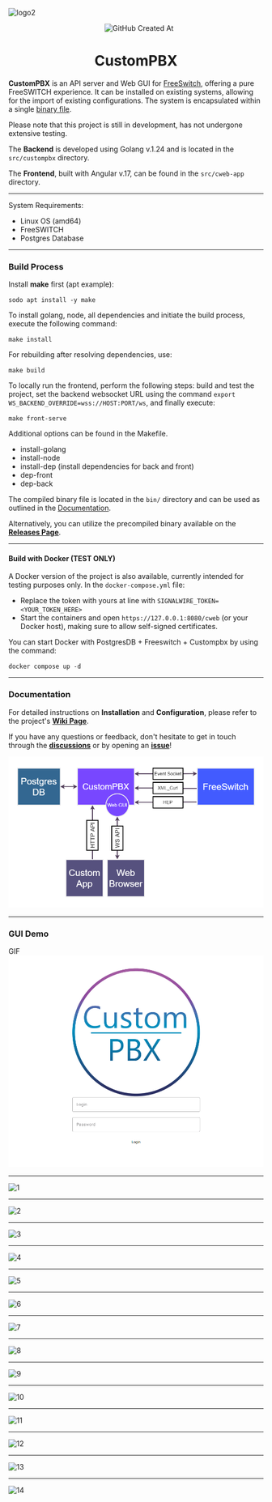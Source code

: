 ![logo2](https://github.com/user-attachments/assets/f45ea5b4-e269-4f5b-a787-d4a3870f17bf)
<p align="center">
    <img src="https://badgen.net//github/stars/custompbx/custompbx?color=ffd700" alt="">
    <img src="https://badgen.net/badge/license/MIT/cyan" alt="">
    <img src="https://badgen.net/github/last-commit/custompbx/custompbx?icon=github" alt="">
    <img alt="GitHub Created At" src="https://img.shields.io/github/created-at/custompbx/custompbx">
</p>

<h1 align="center">CustomPBX</h1>

**CustomPBX** is an API server and Web GUI for [FreeSwitch](https://github.com/signalwire/freeswitch), offering a pure FreeSWITCH experience. It can be installed on existing systems, allowing for the import of existing configurations. The system is encapsulated within a single [binary file](https://github.com/custompbx/custompbx/releases).

Please note that this project is still in development, has not undergone extensive testing.

The **Backend** is developed using Golang v.1.24 and is located in the ``src/custompbx`` directory.

The **Frontend**, built with Angular v.17, can be found in the ``src/cweb-app`` directory.

---
System Requirements:
* Linux OS (amd64)
* FreeSWITCH
* Postgres Database
---
### Build Process
Install **make** first (apt example):
```
sodo apt install -y make
```

To install golang, node, all dependencies and initiate the build process, execute the following command:
```
make install
```
For rebuilding after resolving dependencies, use:
```
make build
``` 
To locally run the frontend, perform the following steps: build and test the project, set the backend websocket URL using the command ``export WS_BACKEND_OVERRIDE=wss://HOST:PORT/ws``, and finally execute:
```
make front-serve
```  
Additional options can be found in the Makefile.
- install-golang
- install-node
- install-dep (install dependencies for back and front)
- dep-front
- dep-back

The compiled binary file is located in the ``bin/`` directory and can be used as outlined in the [Documentation](https://github.com/custompbx/custompbx/wiki).

Alternatively, you can utilize the precompiled binary available on the **[Releases Page](https://github.com/custompbx/custompbx/releases)**.

---
#### Build with Docker (TEST ONLY)
A Docker version of the project is also available, currently intended for testing purposes only.
In the ``docker-compose.yml`` file:
- Replace the token with yours at line with ``SIGNALWIRE_TOKEN=<YOUR_TOKEN_HERE>``
- Start the containers and open ``https://127.0.0.1:8080/cweb`` (or your Docker host), making sure to allow self-signed certificates.

You can start Docker with PostgresDB + Freeswitch + Custompbx by using the command:
```
docker compose up -d
```

---
### Documentation
For detailed instructions on **Installation** and **Configuration**, please refer to the project's **[Wiki Page](https://github.com/custompbx/custompbx/wiki)**.

If you have any questions or feedback, don't hesitate to get in touch through the **[discussions](https://github.com/custompbx/custompbx/discussions)** or by opening an **[issue](https://github.com/custompbx/custompbx/issues)**!

![system diagram](https://github.com/custompbx/doc/raw/master/img/Diagram1.png)

---
### GUI Demo
GIF
![demo](https://github.com/custompbx/doc/blob/master/img/demo_anim.gif?raw=true)

---

![1](https://github.com/user-attachments/assets/3a6c238b-015b-4abf-86f7-cd6c74b94608)

---

![2](https://github.com/user-attachments/assets/eb692658-838f-4bfc-957a-38b21b81e6ff)

---

![3](https://github.com/user-attachments/assets/ecb77fc3-f2ae-4377-a880-2ea60b0f5e9b)

---

![4](https://github.com/user-attachments/assets/4d3d1621-f2f8-44b6-a5cf-d5de9e956f9a)

---

![5](https://github.com/user-attachments/assets/5b9e7d32-efb0-437d-a613-f6c5c44b4e0c)

---

![6](https://github.com/user-attachments/assets/d3188dce-9237-4085-83f8-db62ffdc5164)

---

![7](https://github.com/user-attachments/assets/bd19000e-e661-4370-b490-a8bc28b03b71)

---

![8](https://github.com/user-attachments/assets/8101e3ac-85f7-428c-8bb2-2dcc00863454)

---

![9](https://github.com/user-attachments/assets/0bf2b11e-8ca9-4fcb-9b2c-99b37d83bae3)

---

![10](https://github.com/user-attachments/assets/4be13bef-df08-4b0c-9ead-d8ca35c7117c)

---

![11](https://github.com/user-attachments/assets/6591410f-c699-470e-b71e-3c45de33ba8a)

---

![12](https://github.com/user-attachments/assets/8b4f7117-0487-467d-a5e7-c08bb5ceee31)

---

![13](https://github.com/user-attachments/assets/1f8cd30d-1bad-482e-8844-7d894c31ae1a)

---

![14](https://github.com/user-attachments/assets/45847e99-8f7f-45e3-a721-5df134c2cbfa)
